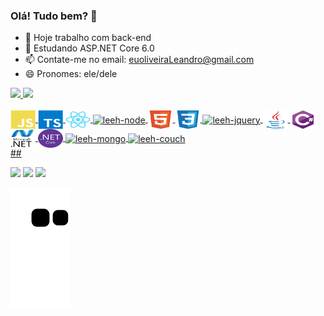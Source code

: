 ### Olá! Tudo bem? 👋

- 🔭 Hoje trabalho com back-end
- 🌱 Estudando ASP.NET Core 6.0
- 📫 Contate-me no email: euoliveiraLeandro@gmail.com
- 😄 Pronomes: ele/dele

<div align="left">
  <a href="https://github.com/leandroleeh32">
  <img height="180em" src="https://github-readme-stats.vercel.app/api?username=leandroleeh32&show_icons=true&theme=dark&include_all_commits=true&count_private=true"/>
  <img height="180em" src="https://github-readme-stats.vercel.app/api/top-langs/?username=leandroleeh32&layout=compact&langs_count=7&theme=dark"/>
</div>
  <div style="display: inline_block"><br>
  <img align="center" alt="leeh-Js" height="30" width="40" src="https://raw.githubusercontent.com/devicons/devicon/master/icons/javascript/javascript-plain.svg">
  <img align="center" alt="leeh-Ts" height="30" width="40" src="https://raw.githubusercontent.com/devicons/devicon/master/icons/typescript/typescript-plain.svg">
  <img align="center" alt="leeh-React" height="30" width="40" src="https://raw.githubusercontent.com/devicons/devicon/master/icons/react/react-original.svg">
  <img align="center" alt="leeh-node" height="30" width="40" src="https://cdn.jsdelivr.net/gh/devicons/devicon/icons/nodejs/nodejs-original-wordmark.svg" />
  <img align="center" alt="leeh-HTML" height="30" width="40" src="https://raw.githubusercontent.com/devicons/devicon/master/icons/html5/html5-original.svg">
  <img align="center" alt="leeh-CSS" height="30" width="40" src="https://raw.githubusercontent.com/devicons/devicon/master/icons/css3/css3-original.svg">
  <img align="center" alt="leeh-jquery" height="30" width="40" src="https://cdn.jsdelivr.net/gh/devicons/devicon/icons/jquery/jquery-plain-wordmark.svg" />   
  <img align="center" alt="leeh-Java" height="30" width="40" src="https://raw.githubusercontent.com/devicons/devicon/master/icons/java/java-original.svg">
  <img align="center" alt="leeh-Csharp" height="30" width="40" src="https://raw.githubusercontent.com/devicons/devicon/master/icons/csharp/csharp-original.svg">
  <img align="center" alt="leeh-dot-net" height="30" width="40" src="https://raw.githubusercontent.com/devicons/devicon/master/icons/dot-net/dot-net-original-wordmark.svg">  
   <img align="center" alt="leeh-dotnetcore" height="30" width="40" src="https://raw.githubusercontent.com/devicons/devicon/master/icons/dotnetcore/dotnetcore-original.svg">  
    <img align="center" alt="leeh-mongo" height="30" width="40" src="https://cdn.jsdelivr.net/gh/devicons/devicon/icons/mongodb/mongodb-original-wordmark.svg" />
    <img align="center" alt="leeh-couch" height="30" width="40" src="https://cdn.jsdelivr.net/gh/devicons/devicon/icons/couchdb/couchdb-original-wordmark.svg" />
          
          
</div>
  ##
  <div> 
 
  <a href="https://instagram.com/lege+13" target="_blank"><img src="https://img.shields.io/badge/-Instagram-%23E4405F?style=for-the-badge&logo=instagram&logoColor=white" target="_blank"></a>
 <a href="https://discord.gg/Leandro#1822" target="_blank"><img src="https://img.shields.io/badge/Discord-7289DA?style=for-the-badge&logo=discord&logoColor=white" target="_blank"></a> 
  <a href = "mailto:euoliveiraleandro@gmail.com"><img src="https://img.shields.io/badge/-Gmail-%23333?style=for-the-badge&logo=gmail&logoColor=white" target="_blank"></a>

 
  ![Snake animation](https://github.com/leandroleeh32/leandroleeh32/blob/output/github-contribution-grid-snake.svg)
 
</div>
